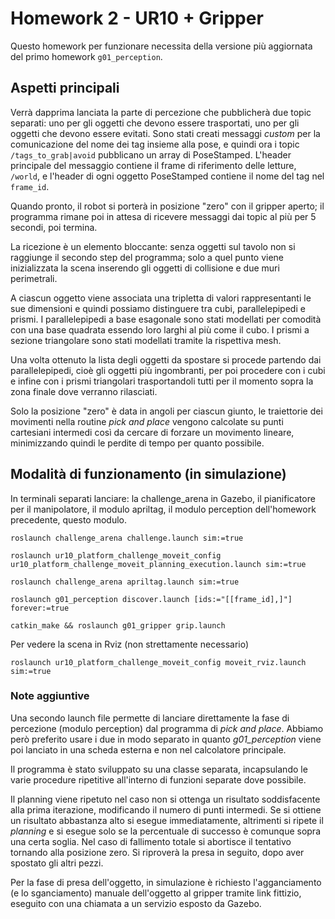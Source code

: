 # Homework 2 - UR10 + Gripper

Questo homework per funzionare necessita della versione più aggiornata del primo homework `g01_perception`.

## Aspetti principali

Verrà dapprima lanciata la parte di percezione che pubblicherà due topic separati: uno per gli oggetti che devono essere trasportati, uno per gli oggetti che devono essere evitati.
Sono stati creati messaggi _custom_ per la comunicazione del nome dei tag insieme alla pose, e quindi ora i topic `/tags_to_grab|avoid` pubblicano un array di PoseStamped.
L'header principale del messaggio contiene il frame di riferimento delle letture, `/world`, e l'header di ogni oggetto PoseStamped contiene il nome del tag nel `frame_id`.

Quando pronto, il robot si porterà in posizione "zero" con il gripper aperto;
il programma rimane poi in attesa di ricevere messaggi dai topic al più per 5 secondi, poi termina.

La ricezione è un elemento bloccante: senza oggetti sul tavolo non si raggiunge il secondo step del programma;
solo a quel punto viene inizializzata la scena inserendo gli oggetti di collisione e due muri perimetrali.

A ciascun oggetto viene associata una tripletta di valori rappresentanti le sue dimensioni e quindi possiamo distinguere tra cubi, parallelepipedi e prismi.
I parallelepipedi a base esagonale sono stati modellati per comodità con una base quadrata essendo loro larghi al più come il cubo.
I prismi a sezione triangolare sono stati modellati tramite la rispettiva mesh.

Una volta ottenuto la lista degli oggetti da spostare si procede partendo dai parallelepipedi, cioè gli oggetti più ingombranti, per poi procedere con i cubi e infine con i prismi triangolari trasportandoli tutti per il momento sopra la zona finale dove verranno rilasciati.

Solo la posizione "zero" è data in angoli per ciascun giunto, le traiettorie dei movimenti nella routine *pick and place* vengono calcolate su punti cartesiani intermedi così da cercare di forzare un movimento lineare, minimizzando quindi le perdite di tempo per quanto possibile.

## Modalità di funzionamento (in simulazione)

In terminali separati lanciare: la challenge_arena in Gazebo, il pianificatore per il manipolatore, il modulo apriltag, il modulo perception dell'homework precedente, questo modulo.

```
roslaunch challenge_arena challenge.launch sim:=true
```

```
roslaunch ur10_platform_challenge_moveit_config ur10_platform_challenge_moveit_planning_execution.launch sim:=true
```

```
roslaunch challenge_arena apriltag.launch sim:=true
```

```
roslaunch g01_perception discover.launch [ids:="[[frame_id],]"] forever:=true
```

```
catkin_make && roslaunch g01_gripper grip.launch
```

Per vedere la scena in Rviz (non strettamente necessario)
```
roslaunch ur10_platform_challenge_moveit_config moveit_rviz.launch sim:=true
```

### Note aggiuntive

Una secondo launch file permette di lanciare direttamente la fase di percezione (modulo perception) dal programma di *pick and place*.
Abbiamo però preferito usare i due in modo separato in quanto *g01_perception* viene poi lanciato in una scheda esterna e non nel calcolatore principale.

Il programma è stato sviluppato su una classe separata, incapsulando le varie procedure ripetitive all'interno di funzioni separate dove possibile.

Il planning viene ripetuto nel caso non si ottenga un risultato soddisfacente alla prima iterazione, modificando il numero di punti intermedi.
Se si ottiene un risultato abbastanza alto si esegue immediatamente, altrimenti si ripete il *planning* e si esegue solo se la percentuale di successo è comunque sopra una certa soglia.
Nel caso di fallimento totale si abortisce il tentativo tornando alla posizione zero.
Si riproverà la presa in seguito, dopo aver spostato gli altri pezzi.

Per la fase di presa dell'oggetto, in simulazione è richiesto l'agganciamento (e lo sganciamento) manuale dell'oggetto al gripper tramite link fittizio, eseguito con una chiamata a un servizio esposto da Gazebo.
